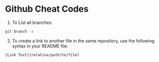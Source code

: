 # Github Cheat Codes

1. To List all branches:

```bash
git branch -a
```

2. To create a link to another file in the same repository, use the following syntax in your README file:

```bash
[Link Text](relative/path/to/file)
```
